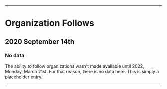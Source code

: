 
***

# Organization Follows

## 2020 September 14th

### No data

The ability to follow organizations wasn't made available until 2022, Monday, March 21st. For that reason, there is no data here. This is simply a placeholder entry.

***
